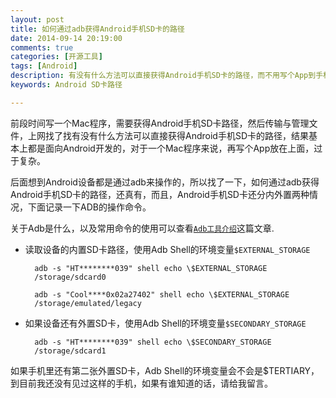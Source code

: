```yaml
---
layout: post
title: 如何通过adb获得Android手机SD卡的路径
date: 2014-09-14 20:19:00 
comments: true
categories: [开源工具]
tags: [Android]
description: 有没有什么方法可以直接获得Android手机SD卡的路径，而不用写个App到手机上，答案是有的，但网上一找，基本上都是面向Android开发的。
keywords: Android SD卡路径

---
```


前段时间写一个Mac程序，需要获得Android手机SD卡路径，然后传输与管理文件，上网找了找有没有什么方法可以直接获得Android手机SD卡的路径，结果基本上都是面向Android开发的，对于一个Mac程序来说，再写个App放在上面，过于复杂。

后面想到Android设备都是通过adb来操作的，所以找了一下，如何通过adb获得Android手机SD卡的路径，还真有，而且，Android手机SD卡还分内外置两种情况，下面记录一下ADB的操作命令。

关于Adb是什么，以及常用命令的使用可以查看[`Adb工具介绍`](www.cocoa520.com/开源工具/2014/09/08/use_adb_cmdline.html)这篇文章.

* 读取设备的内置SD卡路径，使用Adb Shell的环境变量`$EXTERNAL_STORAGE`

		adb -s "HT********039" shell echo \$EXTERNAL_STORAGE
		/storage/sdcard0
		
		adb -s "Cool****0x02a27402" shell echo \$EXTERNAL_STORAGE
		/storage/emulated/legacy

* 如果设备还有外置SD卡，使用Adb Shell的环境变量`$SECONDARY_STORAGE`

		adb -s "HT********039" shell echo \$SECONDARY_STORAGE
		/storage/sdcard1
		
如果手机里还有第二张外置SD卡，Adb Shell的环境变量会不会是$TERTIARY，到目前我还没有见过这样的手机，如果有谁知道的话，请给我留言。

